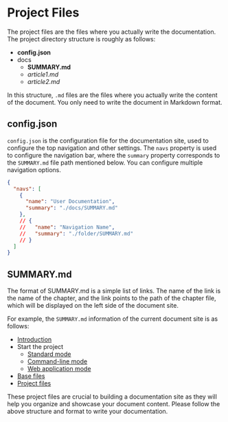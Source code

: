 # Project Files

The project files are the files where you actually write the documentation. The project directory structure is roughly as follows:

- **config.json**
- docs
  - **SUMMARY.md**
  - *article1.md*
  - *article2.md*

In this structure, `.md` files are the files where you actually write the content of the document. You only need to write the document in Markdown format.

## config.json

`config.json` is the configuration file for the documentation site, used to configure the top navigation and other settings. The `navs` property is used to configure the navigation bar, where the `summary` property corresponds to the `SUMMARY.md` file path mentioned below. You can configure multiple navigation options.

```json
{
  "navs": [
    {
      "name": "User Documentation",
      "summary": "./docs/SUMMARY.md"
    },
    // {
    //   "name": "Navigation Name",
    //   "summary": "./folder/SUMMARY.md"
    // }
  ]
}
```

## SUMMARY.md

The format of SUMMARY.md is a simple list of links. The name of the link is the name of the chapter, and the link points to the path of the chapter file, which will be displayed on the left side of the document site.

For example, the `SUMMARY.md` information of the current document site is as follows:

- [Introduction](./index.md)
- Start the project
  - [Standard mode](./run-mode/base-mode.md)
  - [Command-line mode](./run-mode/cli-mode.md)
  - [Web application mode](./run-mode/webapp-mode.md)
- [Base files](./base-files.md)
- [Project files](./project-docs.md)

These project files are crucial to building a documentation site as they will help you organize and showcase your document content. Please follow the above structure and format to write your documentation.